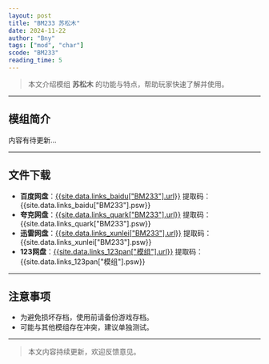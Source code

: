 ```yaml
---
layout: post
title: "BM233 苏松木"
date: 2024-11-22
author: "Bny"
tags: ["mod", "char"]
scode: "BM233"
reading_time: 5
---
```


> 本文介绍模组 **苏松木** 的功能与特点，帮助玩家快速了解并使用。

---

## 模组简介

内容有待更新...

---

## 文件下载
- **百度网盘**：[{{site.data.links_baidu["BM233"].url}}]({{site.data.links_baidu["BM233"].url}}) 提取码：{{site.data.links_baidu["BM233"].psw}}
- **夸克网盘**：[{{site.data.links_quark["BM233"].url}}]({{site.data.links_quark["BM233"].url}}) 提取码：{{site.data.links_quark["BM233"].psw}}
- **迅雷网盘**：[{{site.data.links_xunlei["BM233"].url}}]({{site.data.links_xunlei["BM233"].url}}) 提取码：{{site.data.links_xunlei["BM233"].psw}}
- **123网盘**：[{{site.data.links_123pan["模组"].url}}]({{site.data.links_123pan["模组"].url}}) 提取码：{{site.data.links_123pan["模组"].psw}}

---

## 注意事项
- 为避免损坏存档，使用前请备份游戏存档。
- 可能与其他模组存在冲突，建议单独测试。

---

> 本文内容持续更新，欢迎反馈意见。
